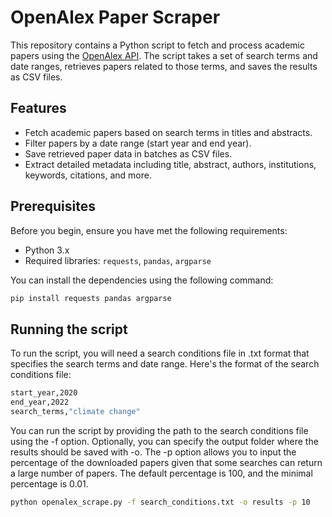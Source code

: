 # OpenAlex Paper Scraper

This repository contains a Python script to fetch and process academic papers using the [OpenAlex API](https://openalex.org/). The script takes a set of search terms and date ranges, retrieves papers related to those terms, and saves the results as CSV files. 

## Features

- Fetch academic papers based on search terms in titles and abstracts.
- Filter papers by a date range (start year and end year).
- Save retrieved paper data in batches as CSV files.
- Extract detailed metadata including title, abstract, authors, institutions, keywords, citations, and more.

## Prerequisites

Before you begin, ensure you have met the following requirements:
- Python 3.x
- Required libraries: `requests`, `pandas`, `argparse`

You can install the dependencies using the following command:

```bash
pip install requests pandas argparse
```

## Running the script

To run the script, you will need a search conditions file in .txt format that specifies the search terms and date range. Here's the format of the search conditions file:

```bash
start_year,2020
end_year,2022
search_terms,"climate change"
```

You can run the script by providing the path to the search conditions file using the -f option. Optionally, you can specify the output folder where the results should be saved with -o. The -p option allows you to input the percentage of the downloaded papers given that some searches can return a large number of papers. The default percentage is 100, and the minimal percentage is 0.01. 

```bash
python openalex_scrape.py -f search_conditions.txt -o results -p 10
```

